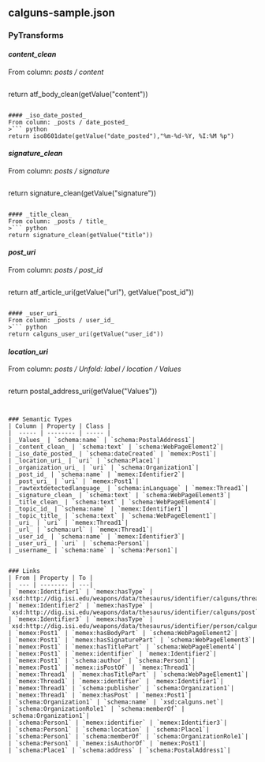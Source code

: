 ## calguns-sample.json

### PyTransforms
#### _content_clean_
From column: _posts / content_
>``` python
return atf_body_clean(getValue("content"))
```

#### _iso_date_posted_
From column: _posts / date_posted_
>``` python
return iso8601date(getValue("date_posted"),"%m-%d-%Y, %I:%M %p")
```

#### _signature_clean_
From column: _posts / signature_
>``` python
return signature_clean(getValue("signature"))
```

#### _title_clean_
From column: _posts / title_
>``` python
return signature_clean(getValue("title"))
```

#### _post_uri_
From column: _posts / post_id_
>``` python
return atf_article_uri(getValue("url"), getValue("post_id"))
```

#### _user_uri_
From column: _posts / user_id_
>``` python
return calguns_user_uri(getValue("user_id"))
```

#### _location_uri_
From column: _posts / Unfold: label / location / Values_
>``` python
return postal_address_uri(getValue("Values"))
```


### Semantic Types
| Column | Property | Class |
|  ----- | -------- | ----- |
| _Values_ | `schema:name` | `schema:PostalAddress1`|
| _content_clean_ | `schema:text` | `schema:WebPageElement2`|
| _iso_date_posted_ | `schema:dateCreated` | `memex:Post1`|
| _location_uri_ | `uri` | `schema:Place1`|
| _organization_uri_ | `uri` | `schema:Organization1`|
| _post_id_ | `schema:name` | `memex:Identifier2`|
| _post_uri_ | `uri` | `memex:Post1`|
| _rawtextdetectedlanguage_ | `schema:inLanguage` | `memex:Thread1`|
| _signature_clean_ | `schema:text` | `schema:WebPageElement3`|
| _title_clean_ | `schema:text` | `schema:WebPageElement4`|
| _topic_id_ | `schema:name` | `memex:Identifier1`|
| _topic_title_ | `schema:text` | `schema:WebPageElement1`|
| _uri_ | `uri` | `memex:Thread1`|
| _url_ | `schema:url` | `memex:Thread1`|
| _user_id_ | `schema:name` | `memex:Identifier3`|
| _user_uri_ | `uri` | `schema:Person1`|
| _username_ | `schema:name` | `schema:Person1`|


### Links
| From | Property | To |
|  --- | -------- | ---|
| `memex:Identifier1` | `memex:hasType` | `xsd:http://dig.isi.edu/weapons/data/thesaurus/identifier/calguns/thread`|
| `memex:Identifier2` | `memex:hasType` | `xsd:http://dig.isi.edu/weapons/data/thesaurus/identifier/calguns/post`|
| `memex:Identifier3` | `memex:hasType` | `xsd:http://dig.isi.edu/weapons/data/thesaurus/identifier/person/calguns`|
| `memex:Post1` | `memex:hasBodyPart` | `schema:WebPageElement2`|
| `memex:Post1` | `memex:hasSignaturePart` | `schema:WebPageElement3`|
| `memex:Post1` | `memex:hasTitlePart` | `schema:WebPageElement4`|
| `memex:Post1` | `memex:identifier` | `memex:Identifier2`|
| `memex:Post1` | `schema:author` | `schema:Person1`|
| `memex:Post1` | `memex:isPostOf` | `memex:Thread1`|
| `memex:Thread1` | `memex:hasTitlePart` | `schema:WebPageElement1`|
| `memex:Thread1` | `memex:identifier` | `memex:Identifier1`|
| `memex:Thread1` | `schema:publisher` | `schema:Organization1`|
| `memex:Thread1` | `memex:hasPost` | `memex:Post1`|
| `schema:Organization1` | `schema:name` | `xsd:calguns.net`|
| `schema:OrganizationRole1` | `schema:memberOf` | `schema:Organization1`|
| `schema:Person1` | `memex:identifier` | `memex:Identifier3`|
| `schema:Person1` | `schema:location` | `schema:Place1`|
| `schema:Person1` | `schema:memberOf` | `schema:OrganizationRole1`|
| `schema:Person1` | `memex:isAuthorOf` | `memex:Post1`|
| `schema:Place1` | `schema:address` | `schema:PostalAddress1`|
